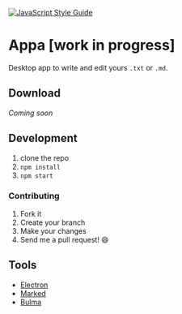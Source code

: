 [![JavaScript Style Guide](https://img.shields.io/badge/code%20style-standard-brightgreen.svg)](http://standardjs.com/)
# Appa [work in progress]

Desktop app to write and edit yours `.txt` or `.md`.

## Download
*Coming soon*

## Development

1. clone the repo
2. `npm install`
3. `npm start`

### Contributing
1. Fork it
2. Create your branch
3. Make your changes
4. Send me a pull request! :smile:

## Tools
- [Electron](https://github.com/atom/electron)
- [Marked](https://github.com/chjj/marked)
- [Bulma](https://github.com/jgthms/bulma)
